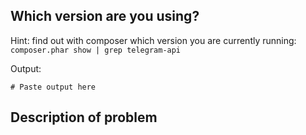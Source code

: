 ## Which version are you using?

Hint: find out with composer which version you are currently running:  
`composer.phar show | grep telegram-api`

Output:
```
# Paste output here
```

## Description of problem

